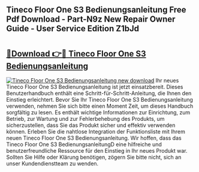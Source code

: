 ## Tineco Floor One S3 Bedienungsanleitung Free Pdf Download - Part-N9z New Repair Owner Guide - User Service Edition Z1bJd

# <h2><a href="http://df0v1b.blite.top/?on=Tineco+Floor+One+S3+Bedienungsanleitung">🔗Download 👉🔴 Tineco Floor One S3 Bedienungsanleitung</a></h2>

[![Tineco Floor One S3 Bedienungsanleitung new download](https://i.imgur.com/lujVjoI.png)](http://df0v1b.blite.top/?on=Tineco+Floor+One+S3+Bedienungsanleitung)
Ihr neues Tineco Floor One S3 Bedienungsanleitung ist jetzt einsatzbereit. Dieses Benutzerhandbuch enthält eine Schritt-für-Schritt-Anleitung, die Ihnen den Einstieg erleichtert. Bevor Sie Ihr Tineco Floor One S3 Bedienungsanleitung verwenden, nehmen Sie sich bitte einen Moment Zeit, um dieses Handbuch sorgfältig zu lesen. Es enthält wichtige Informationen zur Einrichtung, zum Betrieb, zur Wartung und zur Fehlerbehebung des Produkts, um sicherzustellen, dass Sie das Produkt sicher und effektiv verwenden können. Erleben Sie die nahtlose Integration der Funktionsliste mit Ihrem neuen Tineco Floor One S3 Bedienungsanleitung. Wir hoffen, dass das Tineco Floor One S3 BedienungsanleitungD eine hilfreiche und benutzerfreundliche Ressource für den Einstieg in Ihr neues Produkt war. Sollten Sie Hilfe oder Klärung benötigen, zögern Sie bitte nicht, sich an unser Kundendienstteam zu wenden.
